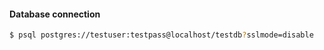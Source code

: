 #### Database connection
```sh
$ psql postgres://testuser:testpass@localhost/testdb?sslmode=disable
```
